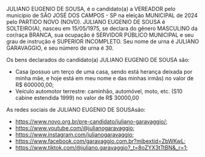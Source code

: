 JULIANO EUGENIO DE SOUSA, é o candidato(a) a VEREADOR pelo município de SÃO JOSÉ DOS CAMPOS - SP na eleição MUNICIPAL de 2024 pelo PARTIDO NOVO (NOVO). JULIANO EUGENIO DE SOUSA é SOLTEIRO(A), nasceu em 15/05/1975, se declara do gênero MASCULINO da cor/raça BRANCA, sua ocupação é SERVIDOR PÚBLICO MUNICIPAL e seu grau de instrução é SUPERIOR INCOMPLETO. Seu nome de urna é JULIANO GARAVAGGIO, e seu número de urna é 30.

Os bens declarados do candidato(a) JULIANO EUGENIO DE SOUSA são: 
- Casa (possuo um terço de uma casa, sendo está herança deixada por minha mãe, e hoje está em meu nome e das minhas irmãs) no valor de R$ 600000,00;
- Veículo automotor terrestre: caminhão, automóvel, moto, etc. (S10 cabine estendida 1999) no valor de R$ 30000,00

As redes sociais de JULIANO EUGENIO DE SOUSAsão:
- https://www.novo.org.br/pre-candidato/juliano-garavaggio/;
- https://www.youtube.com/@julianogaravaggio;
- https://www.instagram.com/julianogaravaggio;
- https://www.facebook.com/garavaggio.com.br?mibextid=ZbWKwL;
- https://www.tiktok.com/@juliano.garavaggio?_t=8oZYX3tTtBN&_r=1;